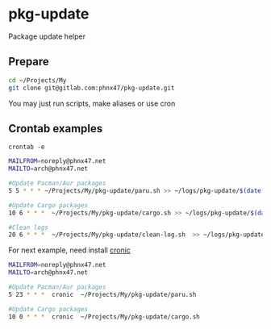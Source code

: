 # pkg-update

Package update helper

## Prepare

```sh
cd ~/Projects/My
git clone git@gitlab.com:phnx47/pkg-update.git
```

You may just run scripts, make aliases or use cron

## Crontab examples

`crontab -e`

```sh
MAILFROM=noreply@phnx47.net
MAILTO=arch@phnx47.net

#Update Pacman/Aur packages
5 5 * * * ~/Projects/My/pkg-update/paru.sh >> ~/logs/pkg-update/$(date +"\%d-\%m-\%Y")-paru.log

#Update Cargo packages
10 6 * * *  ~/Projects/My/pkg-update/cargo.sh >> ~/logs/pkg-update/$(date +"\%d-\%m-\%Y")-cargo.log

#Clean logs
20 6 * * *  ~/Projects/My/pkg-update/clean-log.sh  >> ~/logs/pkg-update/$(date +"\%d-\%m-\%Y")-clean-log.log
```

For next example, need install [cronic](https://habilis.net/cronic/)

```sh
MAILFROM=noreply@phnx47.net
MAILTO=arch@phnx47.net

#Update Pacman/Aur packages
5 23 * * *  cronic  ~/Projects/My/pkg-update/paru.sh

#Update Cargo packages
10 0 * * *  cronic  ~/Projects/My/pkg-update/cargo.sh
```
